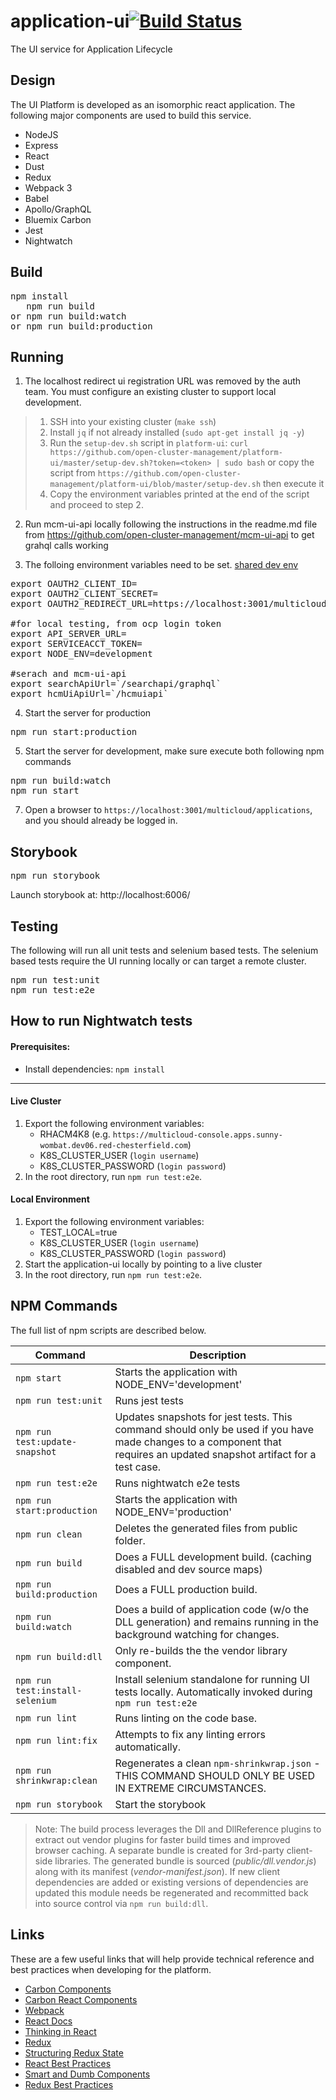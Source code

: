 # application-ui[![Build Status](https://travis-ci.com/open-cluster-management/application-ui.svg?token=FQtRyxd2oucrshZSEEqZ&branch=master)](https://travis-ci.com/open-cluster-management/application-ui)
The UI service for Application Lifecycle

## Design

The UI Platform is developed as an isomorphic react application.  The following major components are used to build this service.

* NodeJS
* Express
* React
* Dust
* Redux
* Webpack 3
* Babel
* Apollo/GraphQL
* Bluemix Carbon
* Jest
* Nightwatch


## Build

<pre>
npm install
   npm run build
or npm run build:watch
or npm run build:production
</pre>

## Running

1. The localhost redirect ui registration URL was removed by the auth team.  You must configure an existing cluster to support local development.

> 1. SSH into your existing cluster (`make ssh`)
> 2. Install `jq` if not already installed (`sudo apt-get install jq -y`)
> 3. Run the `setup-dev.sh` script in `platform-ui`: `curl https://github.com/open-cluster-management/platform-ui/master/setup-dev.sh?token=<token> | sudo bash`
>    or copy the script from `https://github.com/open-cluster-management/platform-ui/blob/master/setup-dev.sh` then execute it
> 4. Copy the environment variables printed at the end of the script and proceed to step 2.

2. Run mcm-ui-api locally following the instructions in the readme.md file from https://github.com/open-cluster-management/mcm-ui-api to get grahql calls working

3. The folloing environment variables need to be set. [shared dev env](https://ibm.ent.box.com/notes/291748731101)
<pre>
export OAUTH2_CLIENT_ID=
export OAUTH2_CLIENT_SECRET=
export OAUTH2_REDIRECT_URL=https://localhost:3001/multicloud/applications/auth/callback

#for local testing, from ocp login token
export API_SERVER_URL=
export SERVICEACCT_TOKEN=
export NODE_ENV=development

#serach and mcm-ui-api
export searchApiUrl=`<searchAPIRouteEndpoint>/searchapi/graphql`
export hcmUiApiUrl=`<searchAPIRouteEndpoint>/hcmuiapi`
</pre>

4. Start the server for production
<pre>
npm run start:production
</pre>

5. Start the server for development, make sure execute both following npm commands
<pre>
npm run build:watch
npm run start
</pre>

7. Open a browser to `https://localhost:3001/multicloud/applications`, and you should already be logged in.

## Storybook
<pre>
npm run storybook
</pre>
Launch storybook at: http://localhost:6006/

## Testing

The following will run all unit tests and selenium based tests.  The selenium based tests require the UI running locally or can target a remote cluster.

<pre>
npm run test:unit
npm run test:e2e
</pre>

## How to run Nightwatch tests

#### Prerequisites:

- Install dependencies:  `npm install`

---

#### Live Cluster

1. Export the following environment variables:
    - RHACM4K8 (e.g. `https://multicloud-console.apps.sunny-wombat.dev06.red-chesterfield.com`)
    - K8S_CLUSTER_USER (`login username`)
    - K8S_CLUSTER_PASSWORD (`login password`)
2. In the root directory, run `npm run test:e2e`.

#### Local Environment

1. Export the following environment variables:
    - TEST_LOCAL=true
    - K8S_CLUSTER_USER (`login username`)
    - K8S_CLUSTER_PASSWORD (`login password`)
2. Start the application-ui locally by pointing to a live cluster
3. In the root directory, run `npm run test:e2e`.

## NPM Commands

The full list of npm scripts are described below.

| Command                          | Description                                                                                                                      |
|----------------------------------|----------------------------------------------------------------------------------------------------------------------------------|
| `npm start`                      | Starts the application with NODE_ENV='development'                                                                               |
| `npm run test:unit`                  | Runs jest tests                                                                                                                  |
| `npm run test:update-snapshot`       | Updates snapshots for jest tests. This command should only be used if you have made changes to a component that requires an updated snapshot artifact for a test case.|
| `npm run test:e2e`                   | Runs nightwatch e2e tests                                                                                                        |
| `npm run start:production`       | Starts the application with NODE_ENV='production'                                                                                |
| `npm run clean`                  | Deletes the generated files from public folder.                                                                                  |
| `npm run build`                  | Does a FULL development build.  (caching disabled and dev source maps)                                                           |
| `npm run build:production`       | Does a FULL production build.                                                                                                    |
| `npm run build:watch`            | Does a build of application code (w/o the DLL generation) and remains running in the background watching for changes.            |
| `npm run build:dll`              | Only re-builds the the vendor library component.                                                                                 |
| `npm run test:install-selenium`  | Install selenium standalone for running UI tests locally. Automatically invoked during `npm run test:e2e`                        |
| `npm run lint`                   | Runs linting on the code base.                                                                                                   |
| `npm run lint:fix`               | Attempts to fix any linting errors automatically.                                                                                |
| `npm run shrinkwrap:clean`       | Regenerates a clean `npm-shrinkwrap.json` - THIS COMMAND SHOULD ONLY BE USED IN EXTREME CIRCUMSTANCES.                           |
| `npm run storybook`              | Start the storybook  |

> Note: The build process leverages the Dll and DllReference plugins to extract out vendor plugins for faster build times and improved browser caching.  A separate bundle is created for 3rd-party client-side libraries.  The generated bundle is sourced (_public/dll.vendor.js_) along with its manifest (_vendor-manifest.json_).  If new client dependencies are added or existing versions of dependencies are updated this module needs be regenerated and recommitted back into source control via  `npm run build:dll`.

## Links

These are a few useful links that will help provide technical reference and best practices when developing for the platform.

- [Carbon Components](https://github.com/carbon-design-system/carbon-components)
- [Carbon React Components](https://github.com/carbon-design-system/carbon-components-react)
- [Webpack](https://webpack.js.org)
- [React Docs](https://facebook.github.io/react/docs/hello-world.html)
- [Thinking in React](https://facebook.github.io/react/docs/thinking-in-react.html)
- [Redux](http://redux.js.org)
- [Structuring Redux State](https://hackernoon.com/avoiding-accidental-complexity-when-structuring-your-app-state-6e6d22ad5e2a)
- [React Best Practices](https://engineering.musefind.com/our-best-practices-for-writing-react-components-dec3eb5c3fc8)
- [Smart and Dumb Components](https://medium.com/@dan_abramov/smart-and-dumb-components-7ca2f9a7c7d0)
- [Redux Best Practices](https://medium.com/@kylpo/redux-best-practices-eef55a20cc72)
